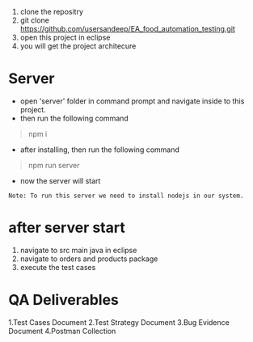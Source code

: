 1. clone the repositry 
2. git clone https://github.com/usersandeep/EA_food_automation_testing.git
3. open this project in eclipse 
4. you will get the project architecure

# Server
- open 'server' folder in command prompt and navigate inside to this project.
- then run the following command
> npm i
- after installing, then run the following command
> npm run server

- now the server will start

`Note: To run this server we need to install nodejs in our system.`

# after server start
1. navigate to src main java in eclipse
2. navigate to orders and products package
3. execute the test cases

 # QA Deliverables
1.Test Cases Document
2.Test Strategy Document
3.Bug Evidence Document
4.Postman Collection 

